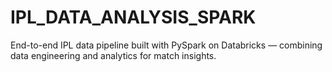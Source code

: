 # IPL_DATA_ANALYSIS_SPARK
End-to-end IPL data pipeline built with PySpark on Databricks — combining data engineering and analytics for match insights.
